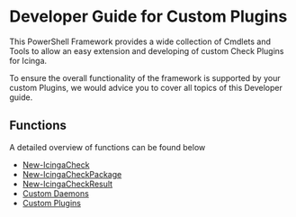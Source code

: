 Developer Guide for Custom Plugins
===

This PowerShell Framework provides a wide collection of Cmdlets and Tools to allow an easy extension and developing of custom Check Plugins for Icinga.

To ensure the overall functionality of the framework is supported by your custom Plugins, we would advice you to cover all topics of this Developer guide.

Functions
---

A detailed overview of functions can be found below

* [New-IcingaCheck](developerguide/01-New-IcingaCheck.md)
* [New-IcingaCheckPackage](developerguide/02-New-IcingaCheckPackage.md)
* [New-IcingaCheckResult](developerguide/03-New-IcingaCheckResult.md)
* [Custom Daemons](developerguide/10-Custom-Daemons.md)
* [Custom Plugins](developerguide/11-Custom-Plugins.md)
